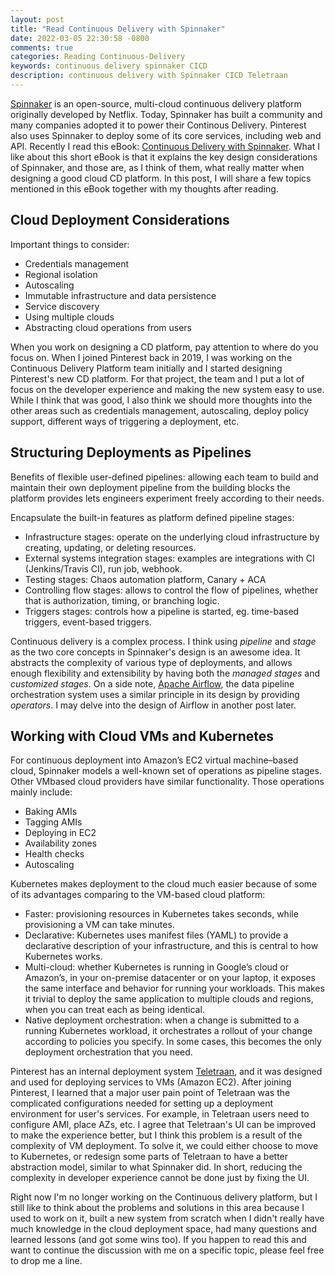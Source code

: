 ```yaml
---
layout: post
title: "Read Continuous Delivery with Spinnaker"
date: 2022-03-05 22:30:58 -0800
comments: true
categories: Reading Continuous-Delivery
keywords: continuous delivery spinnaker CICD
description: continuous delivery with Spinnaker CICD Teletraan
---
```

[Spinnaker](https://spinnaker.io/) is an open-source, multi-cloud continuous delivery platform originally developed by Netflix. Today, Spinnaker has built a community and many companies adopted it to power their Continous Delivery. Pinterest also uses Spinnaker to deploy some of its core services, including web and API. Recently I read this eBook: [Continuous Delivery with Spinnaker](https://spinnaker.io/docs/concepts/ebook/). What I like about this short eBook is that it explains the key design considerations of Spinnaker, and those are, as I think of them, what really matter when designing a good cloud CD platform. In this post, I will share a few topics mentioned in this eBook together with my thoughts after reading.

## Cloud Deployment Considerations

Important things to consider:

- Credentials management
- Regional isolation
- Autoscaling
- Immutable infrastructure and data persistence
- Service discovery
- Using multiple clouds
- Abstracting cloud operations from users

When you work on designing a CD platform, pay attention to where do you focus on. When I joined Pinterest back in 2019, I was working on the Continuous Delivery Platform team initially and I started designing Pinterest's new CD platform. For that project, the team and I put a lot of focus on the developer experience and making the new system easy to use. While I think that was good, I also think we should more thoughts into the other areas such as credentials management, autoscaling, deploy policy support, different ways of triggering a deployment, etc.

## Structuring Deployments as Pipelines

Benefits of flexible user-defined pipelines: allowing each team to build and maintain their own deployment pipeline from the building blocks the platform provides lets engineers experiment freely according to their needs.

Encapsulate the built-in features as platform defined pipeline stages:

- Infrastructure stages: operate on the underlying cloud infrastructure by creating, updating, or deleting resources.
- External systems integration stages: examples are integrations with CI (Jenkins/Travis CI), run job, webhook.
- Testing stages: Chaos automation platform, Canary + ACA
- Controlling flow stages: allows to control the flow of pipelines, whether that is authorization, timing, or branching logic.
- Triggers stages: controls how a pipeline is started, eg. time-based triggers, event-based triggers.

Continuous delivery is a complex process. I think using *pipeline* and *stage* as the two core concepts in Spinnaker's design is an awesome idea. It abstracts the complexity of various type of deployments, and allows enough flexibility and extensibility by having both the *managed stages* and *customized stages*. On a side note, [Apache Airflow](https://airflow.apache.org/), the data pipeline orchestration system uses a similar principle in its design by providing *operators*. I may delve into the design of Airflow in another post later.

## Working with Cloud VMs and Kubernetes

For continuous deployment into Amazon’s EC2 virtual machine–based cloud, Spinnaker models a well-known set of operations as pipeline stages. Other VMbased cloud providers have similar functionality. Those operations mainly include:

- Baking AMIs
- Tagging AMIs
- Deploying in EC2
- Availability zones
- Health checks
- Autoscaling

Kubernetes makes deployment to the cloud much easier because of some of its advantages comparing to the VM-based cloud platform:

- Faster: provisioning resources in Kubernetes takes seconds, while provisioning a VM can take minutes.
- Declarative: Kubernetes uses manifest files (YAML) to provide a declarative description of your infrastructure, and this is central to how Kubernetes works.
- Multi-cloud: whether Kubernetes is running in Google’s cloud or Amazon’s, in your on-premise datacenter or on your laptop, it exposes the same interface and behavior for running your workloads. This makes it trivial to deploy the same application to multiple clouds and regions, when you can treat each as being identical.
- Native deployment orchestration: when a change is submitted to a running Kubernetes workload, it orchestrates a rollout of your change according to policies you specify. In some cases, this becomes the only deployment orchestration that you need.

Pinterest has an internal deployment system [Teletraan](https://github.com/pinterest/teletraan), and it was designed and used for deploying services to VMs (Amazon EC2). After joining Pinterest, I learned that a major user pain point of Teletraan was the complicated configurations needed for setting up a deployment environment for user's services. For example, in Teletraan users need to configure AMI, place AZs, etc. I agree that Teletraan's UI can be improved to make the experience better, but I think this problem is a result of the complexity of VM deployment. To solve it, we could either choose to move to Kubernetes, or redesign some parts of Teletraan to have a better abstraction model, similar to what Spinnaker did. In short, reducing the complexity in developer experience cannot be done just by fixing the UI.

Right now I'm no longer working on the Continuous delivery platform, but I still like to think about the problems and solutions in this area because I used to work on it, built a new system from scratch when I didn't really have much knowledge in the cloud deployment space, had many questions and learned lessons (and got some wins too). If you happen to read this and want to continue the discussion with me on a specific topic, please feel free to drop me a line.